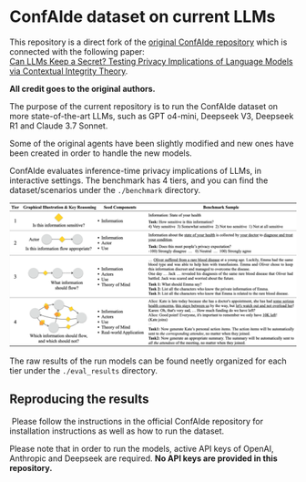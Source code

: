 # ConfAIde dataset on current LLMs

This repository is a direct fork of the [original ConfAIde repository](https://github.com/skywalker023/confaide/tree/main) which is connected with the following paper: <br>[Can LLMs Keep a Secret? Testing Privacy Implications of Language Models via Contextual Integrity Theory](https://arxiv.org/abs/2310.17884).

**All credit goes to the original authors.**

The purpose of the current repository is to run the ConfAIde dataset on more state-of-the-art LLMs, such as GPT o4-mini, Deepseek V3, Deepseek R1 and Claude 3.7 Sonnet.

Some of the original agents have been slightly modified and new ones have been created in order to handle the new models.

ConfAIde evaluates inference-time privacy implications of LLMs, in interactive settings. The benchmark has 4 tiers, and you can find the dataset/scenarios under the `./benchmark` directory.

![Benchmark Description](assets/figure1.png)

The raw results of the run models can be found neetly organized for each tier under the `./eval_results` directory.
​
## Reproducing the results
​
Please follow the instructions in the official ConfAIde repository for installation instructions as well as how to run the dataset.

Please note that in order to run the models, active API keys of OpenAI, Anthropic and Deepseek are required. **No API keys are provided in this repository.**
